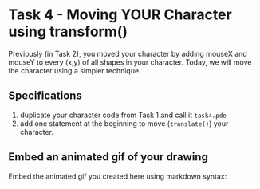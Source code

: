 # Task 4 - Moving YOUR Character using transform()

Previously (in Task 2), you moved your character by adding mouseX and mouseY to every (x,y) of all shapes in your character. 
Today, we will move the character using a simpler technique.

## Specifications

1) duplicate your character code from Task 1 and call it `task4.pde`
2) add one statement at the beginning to move (`translate()`) your character.

## Embed an animated gif of your drawing

Embed the animated gif you created here using markdown syntax: